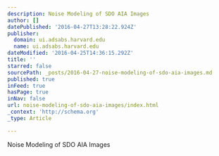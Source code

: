 ```yaml
---
description: Noise Modeling of SDO AIA Images
author: []
datePublished: '2016-04-27T13:28:22.924Z'
publisher:
  domain: ui.adsabs.harvard.edu
  name: ui.adsabs.harvard.edu
dateModified: '2016-04-25T14:36:15.292Z'
title: ''
starred: false
sourcePath: _posts/2016-04-27-noise-modeling-of-sdo-aia-images.md
published: true
inFeed: true
hasPage: true
inNav: false
url: noise-modeling-of-sdo-aia-images/index.html
_context: 'http://schema.org'
_type: Article

---
```

Noise Modeling of SDO AIA Images